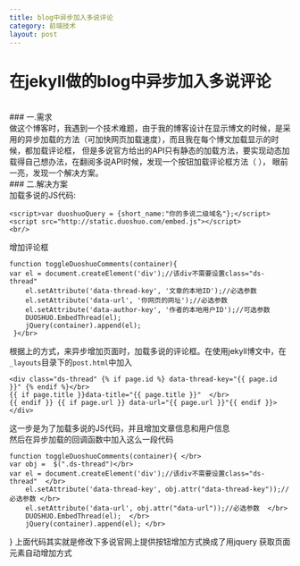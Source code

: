 ```yaml
---
title: blog中异步加入多说评论
category: 前端技术
layout: post
---
```

# 在jekyll做的blog中异步加入多说评论
<br/>
### 一.需求
<br/>
做这个博客时，我遇到一个技术难题，由于我的博客设计在显示博文的时候，是采用的异步加载的方法（可加快网页加载速度），而且我在每个博文加载显示的时候，都加载评论框，
但是多说官方给出的API只有静态的加载方法，要实现动态加载得自己想办法，在翻阅多说API时候，发现一个按钮加载评论框方法（<http://dev.duoshuo.com/docs/50b344447f32d30066000147> ），
眼前一亮，发现一个解决方案。
<br/>
### 二.解决方案<br/>
加载多说的JS代码:

    <script>var duoshuoQuery = {short_name:"你的多说二级域名"};</script>
    <script src="http://static.duoshuo.com/embed.js"></script>
    <br/>
增加评论框<br/>

    function toggleDuoshuoComments(container){
    var el = document.createElement('div');//该div不需要设置class="ds-thread"
        el.setAttribute('data-thread-key', '文章的本地ID');//必选参数
        el.setAttribute('data-url', '你网页的网址');//必选参数
        el.setAttribute('data-author-key', '作者的本地用户ID');//可选参数
        DUOSHUO.EmbedThread(el);
        jQuery(container).append(el);
     }</br>
根据上的方式，来异步增加页面时，加载多说的评论框。在使用jekyll博文中，在`_layouts`目录下的``post.html``中加入

    <div class="ds-thread" {% if page.id %} data-thread-key="{{ page.id }}" {% endif %}</br>
    {{ if page.title }}data-title="{{ page.title }}"  </br>
    {{ endif }} {{ if page.url }} data-url="{{ page.url }}"{{ endif }}></div>
这一步是为了加载多说的JS代码，并且增加文章信息和用户信息</br>
然后在异步加载的回调函数中加入这么一段代码<br/>

    function toggleDuoshuoComments(container){ </br>
    var obj =  $(".ds-thread")</br>
    var el = document.createElement('div');//该div不需要设置class="ds-thread"  </br>
        el.setAttribute('data-thread-key', obj.attr("data-thread-key"));//必选参数 </br>
        el.setAttribute('data-url', obj.attr("data-url"));//必选参数  </br>
        DUOSHUO.EmbedThread(el);  </br>
        jQuery(container).append(el); </br>
 }
上面代码其实就是修改下多说官网上提供按钮增加方式换成了用jquery 获取页面元素自动增加方式




